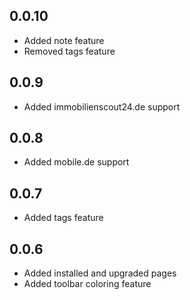 ## 0.0.10

* Added note feature
* Removed tags feature

## 0.0.9

* Added immobilienscout24.de support

## 0.0.8

* Added mobile.de support

## 0.0.7

* Added tags feature

## 0.0.6

* Added installed and upgraded pages
* Added toolbar coloring feature
